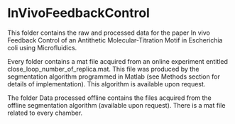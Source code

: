 # InVivoFeedbackControl
This folder contains the raw and processed data for the paper In vivo Feedback Control of an Antithetic Molecular-Titration Motif in Escherichia coli using Microfluidics.

Every folder contains a mat file acquired from an online experiment entitled close_loop_number_of_replica.mat. This file was produced by the segmentation algorithm programmed in Matlab (see Methods section for details of implementation). This algorithm is available upon request. 

The folder Data processed offline contains the files acquired from the offline segmentation algorithm (available upon request). There is a mat file related to every chamber.
